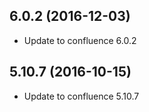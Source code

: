 
## 6.0.2 (2016-12-03)
- Update to confluence 6.0.2

## 5.10.7 (2016-10-15)
- Update to confluence 5.10.7
